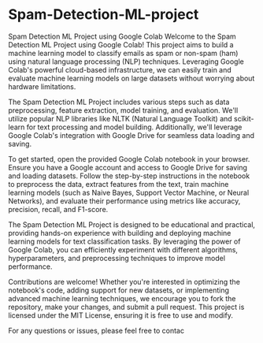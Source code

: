 # Spam-Detection-ML-project

Spam Detection ML Project using Google Colab
Welcome to the Spam Detection ML Project using Google Colab! This project aims to build a machine learning model to classify emails as spam or non-spam (ham) using natural language processing (NLP) techniques. Leveraging Google Colab's powerful cloud-based infrastructure, we can easily train and evaluate machine learning models on large datasets without worrying about hardware limitations.

The Spam Detection ML Project includes various steps such as data preprocessing, feature extraction, model training, and evaluation. We'll utilize popular NLP libraries like NLTK (Natural Language Toolkit) and scikit-learn for text processing and model building. Additionally, we'll leverage Google Colab's integration with Google Drive for seamless data loading and saving.

To get started, open the provided Google Colab notebook in your browser. Ensure you have a Google account and access to Google Drive for saving and loading datasets. Follow the step-by-step instructions in the notebook to preprocess the data, extract features from the text, train machine learning models (such as Naive Bayes, Support Vector Machine, or Neural Networks), and evaluate their performance using metrics like accuracy, precision, recall, and F1-score.

The Spam Detection ML Project is designed to be educational and practical, providing hands-on experience with building and deploying machine learning models for text classification tasks. By leveraging the power of Google Colab, you can efficiently experiment with different algorithms, hyperparameters, and preprocessing techniques to improve model performance.

Contributions are welcome! Whether you're interested in optimizing the notebook's code, adding support for new datasets, or implementing advanced machine learning techniques, we encourage you to fork the repository, make your changes, and submit a pull request. This project is licensed under the MIT License, ensuring it is free to use and modify.

For any questions or issues, please feel free to contac
